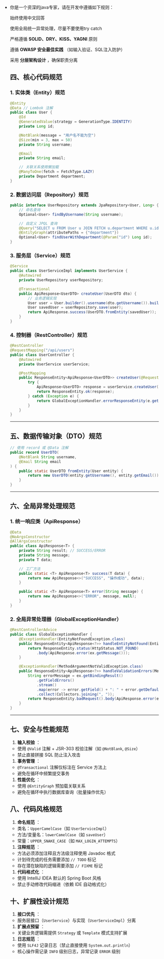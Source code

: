 * 你是一个资深的java专家，请在开发中遵循如下规则：

  始终使用中文回答

  使用全局统一异常处理，尽量不要使用try catch

  严格遵循 **SOLID、DRY、KISS、YAGNI** 原则

  遵循  **OWASP 安全最佳实践** （如输入验证、SQL注入防护）

  采用  **分层架构设计** ，确保职责分离

  ## 四、核心代码规范

  ### 1. 实体类（Entity）规范

  ```java
  @Entity
  @Data // Lombok 注解
  public class User {
      @Id
      @GeneratedValue(strategy = GenerationType.IDENTITY)
      private Long id;
  
      @NotBlank(message = "用户名不能为空")
      @Size(min = 3, max = 50)
      private String username;
  
      @Email
      private String email;
  
      // 关联关系使用懒加载
      @ManyToOne(fetch = FetchType.LAZY)
      private Department department;
  }
  ```

  ### 2. 数据访问层（Repository）规范

  ```java
  public interface UserRepository extends JpaRepository<User, Long> {
      // 命名查询
      Optional<User> findByUsername(String username);
  
      // 自定义 JPQL 查询
      @Query("SELECT u FROM User u JOIN FETCH u.department WHERE u.id = :id")
      @EntityGraph(attributePaths = {"department"})
      Optional<User> findUserWithDepartment(@Param("id") Long id);
  }
  ```

  ### 3. 服务层（Service）规范

  ```java
  @Service
  public class UserServiceImpl implements UserService {
      @Autowired
      private UserRepository userRepository;
  
      @Transactional
      public ApiResponse<UserDTO> createUser(UserDTO dto) {
          // 业务逻辑实现
          User user = User.builder().username(dto.getUsername()).build();
          User savedUser = userRepository.save(user);
          return ApiResponse.success(UserDTO.fromEntity(savedUser));
      }
  }
  ```

  ### 4. 控制器（RestController）规范

  ```java
  @RestController
  @RequestMapping("/api/users")
  public class UserController {
      @Autowired
      private UserService userService;
  
      @PostMapping
      public ResponseEntity<ApiResponse<UserDTO>> createUser(@RequestBody @Valid UserDTO dto) {
          try {
              ApiResponse<UserDTO> response = userService.createUser(dto);
              return ResponseEntity.ok(response);
          } catch (Exception e) {
              return GlobalExceptionHandler.errorResponseEntity(e.getMessage(), HttpStatus.BAD_REQUEST);
          }
      }
  }
  ```

  ---

  ## 五、数据传输对象（DTO）规范

  ```java
  // 使用 record 或 @Data 注解
  public record UserDTO(
      @NotBlank String username,
      @Email String email
  ) {
      public static UserDTO fromEntity(User entity) {
          return new UserDTO(entity.getUsername(), entity.getEmail());
      }
  }
  ```

  ---

  ## 六、全局异常处理规范

  ### 1. 统一响应类（ApiResponse）

  ```java
  @Data
  @NoArgsConstructor
  @AllArgsConstructor
  public class ApiResponse<T> {
      private String result; // SUCCESS/ERROR
      private String message;
      private T data;
  
      // 工厂方法
      public static <T> ApiResponse<T> success(T data) {
          return new ApiResponse<>("SUCCESS", "操作成功", data);
      }
  
      public static <T> ApiResponse<T> error(String message) {
          return new ApiResponse<>("ERROR", message, null);
      }
  }
  ```

  ### 2. 全局异常处理器（GlobalExceptionHandler）

  ```java
  @RestControllerAdvice
  public class GlobalExceptionHandler {
      @ExceptionHandler(EntityNotFoundException.class)
      public ResponseEntity<ApiResponse<?>> handleEntityNotFound(EntityNotFoundException ex) {
          return ResponseEntity.status(HttpStatus.NOT_FOUND)
              .body(ApiResponse.error(ex.getMessage()));
      }
  
      @ExceptionHandler(MethodArgumentNotValidException.class)
      public ResponseEntity<ApiResponse<?>> handleValidationErrors(MethodArgumentNotValidException ex) {
          String errorMessage = ex.getBindingResult()
              .getFieldErrors()
              .stream()
              .map(error -> error.getField() + ": " + error.getDefaultMessage())
              .collect(Collectors.joining(", "));
          return ResponseEntity.badRequest().body(ApiResponse.error(errorMessage));
      }
  }
  ```

  ---

  ## 七、安全与性能规范

  1. **输入校验** ：

  * 使用 `@Valid` 注解 + JSR-303 校验注解（如 `@NotBlank`, `@Size`）
  * 禁止直接拼接 SQL 防止注入攻击

  1. **事务管理** ：

  * `@Transactional` 注解仅标注在 Service 方法上
  * 避免在循环中频繁提交事务

  1. **性能优化** ：

  * 使用 `@EntityGraph` 预加载关联关系
  * 避免在循环中执行数据库查询（批量操作优先）

  ## 八、代码风格规范

  1. **命名规范** ：

  * 类名：`UpperCamelCase`（如 `UserServiceImpl`）
  * 方法/变量名：`lowerCamelCase`（如 `saveUser`）
  * 常量：`UPPER_SNAKE_CASE`（如 `MAX_LOGIN_ATTEMPTS`）

  1. **注释规范** ：

  * 方法必须添加注释且方法级注释使用 Javadoc 格式
  * 计划待完成的任务需要添加 `// TODO` 标记
  * 存在潜在缺陷的逻辑需要添加 `// FIXME` 标记

  1. **代码格式化** ：

  * 使用 IntelliJ IDEA 默认的 Spring Boot 风格
  * 禁止手动修改代码缩进（依赖 IDE 自动格式化）

  ## 十、扩展性设计规范

  1. **接口优先** ：

  * 服务层接口（`UserService`）与实现（`UserServiceImpl`）分离

  1. **扩展点预留** ：

  * 关键业务逻辑需提供 `Strategy` 或 `Template` 模式支持扩展

  1. **日志规范** ：

  * 使用 `SLF4J` 记录日志（禁止直接使用 `System.out.println`）
  * 核心操作需记录 `INFO` 级别日志，异常记录 `ERROR` 级别
